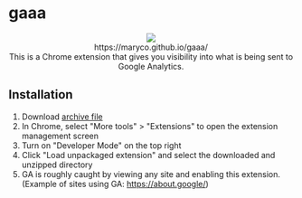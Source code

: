 # gaaa

<p align="center">
<img src="https://maryco.github.io/gaaa/favicon.svg"><br>
https://maryco.github.io/gaaa/<br>
This is a Chrome extension that gives you visibility into what is being sent to Google Analytics.
</p>

## Installation

1. Download [archive file](https://github.com/maryco/gaaa/blob/main/releases/gaaa-0.1.0.zip.)
1. In Chrome, select "More tools" > "Extensions" to open the extension management screen
1. Turn on "Developer Mode" on the top right
1. Click "Load unpackaged extension" and select the downloaded and unzipped directory
1. GA is roughly caught by viewing any site and enabling this extension. (Example of sites using GA: https://about.google/)

